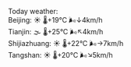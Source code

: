Today weather:  
Beijing: ☀️   🌡️+19°C 🌬️↓4km/h  
Tianjin: 🌫  🌡️+25°C 🌬️↖4km/h  
Shijiazhuang: ☀️   🌡️+22°C 🌬️→7km/h  
Tangshan: ☀️   🌡️+20°C 🌬️↘5km/h  

